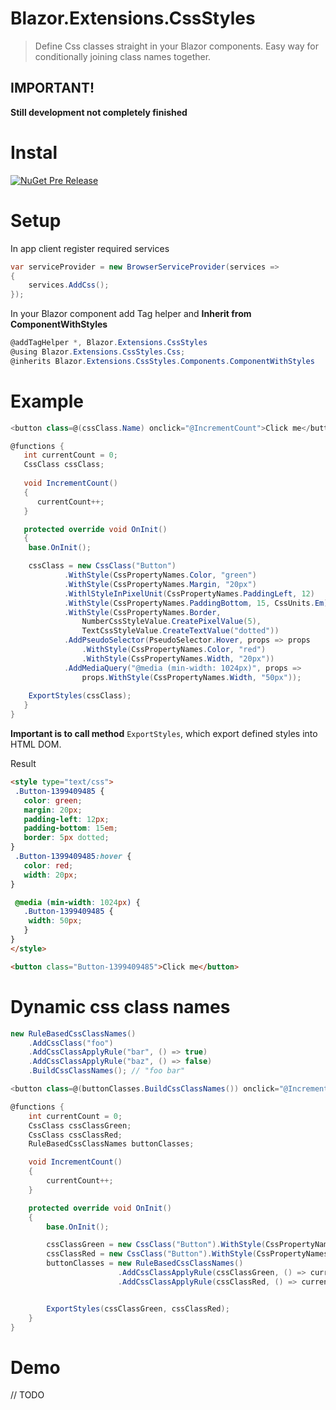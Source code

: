 # Blazor.Extensions.CssStyles

> Define Css classes straight in your Blazor components.
> Easy way for conditionally joining class names together.

## IMPORTANT!
**Still development not completely finished** 

# Instal
[![NuGet Pre Release](https://img.shields.io/badge/nuget-v0.1.1-orange.svg)](https://www.nuget.org/packages/Blazor.Extensions.CssStyles/)

# Setup
In app client register required services
```cs
var serviceProvider = new BrowserServiceProvider(services =>
{
    services.AddCss();
});
```
In your Blazor component add Tag helper and **Inherit from ComponentWithStyles**
```cs
@addTagHelper *, Blazor.Extensions.CssStyles
@using Blazor.Extensions.CssStyles.Css;
@inherits Blazor.Extensions.CssStyles.Components.ComponentWithStyles
```

# Example

```cs
<button class=@(cssClass.Name) onclick="@IncrementCount">Click me</button>

@functions {
   int currentCount = 0;
   CssClass cssClass;
   
   void IncrementCount()
   {
      currentCount++;
   }

   protected override void OnInit()
   {
	base.OnInit();

	cssClass = new CssClass("Button")
			.WithStyle(CssPropertyNames.Color, "green")
			.WithStyle(CssPropertyNames.Margin, "20px")
			.WithlStyleInPixelUnit(CssPropertyNames.PaddingLeft, 12)
			.WithStyle(CssPropertyNames.PaddingBottom, 15, CssUnits.Em)
			.WithStyle(CssPropertyNames.Border,
				NumberCssStyleValue.CreatePixelValue(5),
				TextCssStyleValue.CreateTextValue("dotted"))
			.AddPseudoSelector(PseudoSelector.Hover, props => props
				.WithStyle(CssPropertyNames.Color, "red")
				.WithStyle(CssPropertyNames.Width, "20px"))
			.AddMediaQuery("@media (min-width: 1024px)", props =>
				props.WithStyle(CssPropertyNames.Width, "50px"));
				
	ExportStyles(cssClass);
   }
}
```

**Important is to call method** ``ExportStyles``, which export defined styles into HTML DOM.

Result
```html
<style type="text/css">
 .Button-1399409485 {
   color: green;
   margin: 20px;
   padding-left: 12px;
   padding-bottom: 15em;
   border: 5px dotted;
}
 .Button-1399409485:hover {
   color: red;
   width: 20px;
}

 @media (min-width: 1024px) {
   .Button-1399409485 {
	width: 50px;
   }
}
</style>

<button class="Button-1399409485">Click me</button>
```

# Dynamic css class names
```cs
new RuleBasedCssClassNames()
    .AddCssClass("foo")
    .AddCssClassApplyRule("bar", () => true)
    .AddCssClassApplyRule("baz", () => false)
	.BuildCssClassNames(); // "foo bar"
```

```cs
<button class=@(buttonClasses.BuildCssClassNames()) onclick="@IncrementCount">Click me</button>

@functions {
    int currentCount = 0;
    CssClass cssClassGreen;
    CssClass cssClassRed;
    RuleBasedCssClassNames buttonClasses;

    void IncrementCount()
    {
        currentCount++;
    }

    protected override void OnInit()
    {
        base.OnInit();

        cssClassGreen = new CssClass("Button").WithStyle(CssPropertyNames.Color, "green");
        cssClassRed = new CssClass("Button").WithStyle(CssPropertyNames.Color, "red");
        buttonClasses = new RuleBasedCssClassNames()
                        .AddCssClassApplyRule(cssClassGreen, () => currentCount % 2 == 0)
                        .AddCssClassApplyRule(cssClassRed, () => currentCount % 2 > 0);


        ExportStyles(cssClassGreen, cssClassRed);
    }
}
```

# Demo
// TODO
